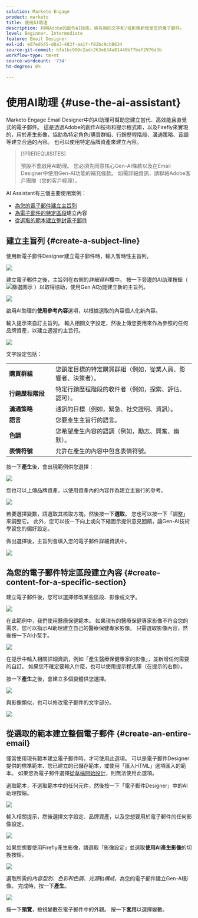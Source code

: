 ```yaml
---
solution: Marketo Engage
product: marketo
title: 使用AI助理
description: 利用Adobe的創作AI技術，將有用的文字和/或影像新增至您的電子郵件。
level: Beginner, Intermediate
feature: Email Designer
exl-id: e07ed645-d8a3-483f-aa1f-f82bc9cb8634
source-git-commit: bfa1bc900c2adc263e634a81440b77bef2976d3b
workflow-type: tm+mt
source-wordcount: '734'
ht-degree: 0%

---
```


# 使用AI助理 {#use-the-ai-assistant}

Marketo Engage Email Designer中的AI助理可幫助您建立當代、高效能且直覺式的電子郵件。 這是透過Adobe的創作AI技術和提示程式庫，以及Firefly來實現的，用於產生影像，協助為特定角色/購買群組、行銷歷程階段、溝通策略、音調等建立合適的內容。 也可以使用特定品牌資產來建立內容。

>[!PREREQUISITES]
>
>預設不會啟用AI助理。 您必須先同意核心Gen-AI條款以及在Email Designer中使用Gen-AI功能的補充條款。 如需詳細資訊，請聯絡Adobe客戶團隊（您的客戶經理）。

AI Assistant有三個主要使用案例：

* [為您的電子郵件建立主旨列](#create-a-subject-line)
* [為電子郵件的特定區段](#create-content-for-a-specific-section)建立內容
* [從選取的範本建立整封電子郵件](#create-an-entire-email)

## 建立主旨列 {#create-a-subject-line}

使用新電子郵件Designer建立電子郵件時，輸入暫時性主旨列。

![](assets/use-the-ai-assistant-1.png)

建立電子郵件之後，主旨列在右側的&#x200B;_詳細資料_&#x200B;欄中。 按一下旁邊的AI助理按鈕（ ![篩選圖示](assets/icon-ai-assistant.png) ）以取得協助，使用Gen AI功能建立新的主旨列。

![](assets/use-the-ai-assistant-2.png)

啟用AI助理的&#x200B;**使用參考內容**&#x200B;選項，以根據選取的內容個人化新內容。

輸入提示來自訂主旨列。 輸入相關文字設定，然後上傳您要用來作為參照的任何品牌資產，以建立適當的主旨行。

![](assets/use-the-ai-assistant-3.png)

文字設定包括：

<table><tbody>
  <tr>
    <td style="width:25%"><b>購買群組</b></td>
    <td>您鎖定目標的特定購買群組（例如，從業人員、影響者、決策者）。</td>
  </tr>
  <tr>
    <td style="width:25%"><b>行銷歷程階段</b></td>
    <td>特定行銷歷程階段的收件者（例如，探索、評估、認可）。</td>
  </tr>
  <tr>
    <td style="width:25%"><b>溝通策略</b></td>
    <td>通訊的目標（例如，緊急、社交證明、資訊）。</td>
  </tr>
  <tr>
    <td style="width:25%"><b>語言</b></td>
    <td>您要產生主旨行的語言。</td>
  </tr>
  <tr>
    <td style="width:25%"><b>色調</b></td>
    <td>您希望產生內容的語調（例如，勵志、興奮、幽默）。</td>
  </tr>
  <tr>
    <td style="width:25%"><b>表情符號</b></td>
    <td>允許在產生的內容中包含表情符號。</td>
  </tr>
</tbody>
</table>

按一下&#x200B;**產生**&#x200B;後，會出現範例供您選擇：

![](assets/use-the-ai-assistant-4.png)

您也可以上傳品牌資產，以使用資產內的內容作為建立主旨行的參考。

![](assets/use-the-ai-assistant-5.png)

若要選擇變數，請選取其核取方塊，然後按一下&#x200B;**選取**。 您也可以按一下「調整&#x200B;**&#x200B;**」來調整它。 此外，您可以按一下向上或向下縮圖示提供意見回饋，讓Gen-AI技術學習您的偏好設定。

做出選擇後，主旨列會填入您的電子郵件詳細資訊中。

![](assets/use-the-ai-assistant-6.png)

## 為您的電子郵件特定區段建立內容 {#create-content-for-a-specific-section}

建立電子郵件後，您可以選擇修改某些區段、影像或文字。

![](assets/use-the-ai-assistant-7.png)

在此範例中，我們使用醫療保健範本。 如果現有的醫療保健專家影像不符合您的需求，您可以指示AI助理建立自己的醫療保健專家影像。 只需選取影像內容，然後按一下AI小幫手。

![](assets/use-the-ai-assistant-8.png)

在提示中輸入相關詳細資訊，例如「產生醫療保健專家的影像」，並新增任何需要的自訂。 如果您不確定要輸入什麼，也可以使用提示程式庫（在提示的右側）。

按一下&#x200B;**產生**&#x200B;之後，會建立多個變體供您選擇。

![](assets/use-the-ai-assistant-9.png)

與影像類似，也可以修改電子郵件的文字部分。

![](assets/use-the-ai-assistant-10.png)

## 從選取的範本建立整個電子郵件 {#create-an-entire-email}

僅當使用現有範本建立電子郵件時，才可使用此選項。 可以是電子郵件Designer提供的標準範本、您已建立的已儲存範本，或使用「匯入HTML」選項匯入的範本。 如果您為電子郵件選擇[從草稿開始設計](/help/marketo/product-docs/email-marketing/email-designer/email-authoring.md#design-from-scratch)，則無法使用此選項。

選取範本，不選取範本中的任何元件，然後按一下「電子郵件Designer」中的AI助理按鈕。

![](assets/use-the-ai-assistant-11.png)

輸入相關提示，然後選擇文字設定、品牌資產，以及您想要用於電子郵件的任何影像設定。

![](assets/use-the-ai-assistant-12.png)

如果您想要使用Firefly產生影像，請選取「影像設定」並選取&#x200B;**使用AI產生影像**&#x200B;的切換按鈕。

![](assets/use-the-ai-assistant-13.png)

選取所需的&#x200B;_內容型別_、_色彩和色調_、_光源_&#x200B;和&#x200B;_構成_，為您的電子郵件建立Gen-AI影像。 完成時，按一下&#x200B;**產生**。

![](assets/use-the-ai-assistant-14.png)

按一下&#x200B;**預覽**，檢視變數在電子郵件中的外觀。 按一下&#x200B;**套用**&#x200B;以選擇變數。
